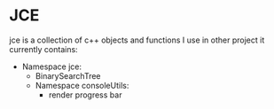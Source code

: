 # JCE
jce is a collection of c++ objects and functions I use in other project it currently contains:
- Namespace jce:
  - BinarySearchTree
  - Namespace consoleUtils:
    - render progress bar
